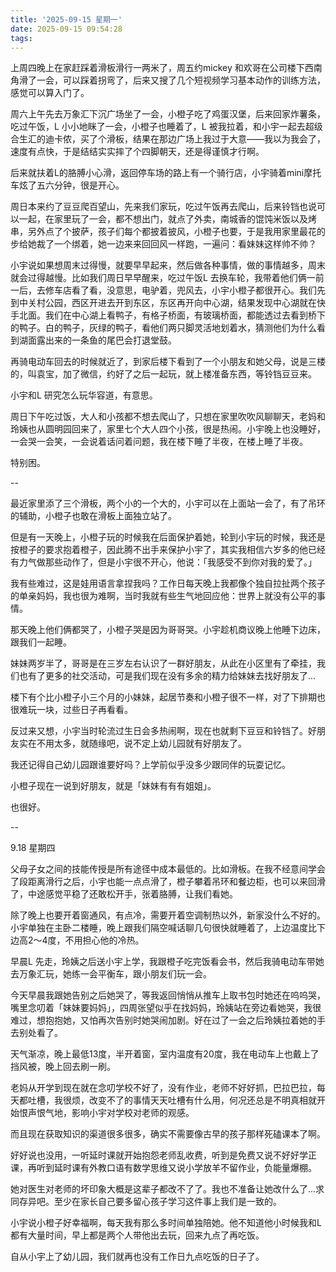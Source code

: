```yaml
---
title: '2025-09-15 星期一'
date: 2025-09-15 09:54:28
tags:
---
```


上周四晚上在家赶踩着滑板滑行一两米了，周五约mickey 和欢哥在公司楼下西南角滑了一会，可以踩着拐弯了，后来又搜了几个短视频学习基本动作的训练方法，感觉可以算入门了。

周六上午先去万象汇下沉广场坐了一会，小橙子吃了鸡蛋汉堡，后来回家炸薯条，吃过午饭，L 小小地眯了一会，小橙子也睡着了，L 被我拉着，和小宇一起去超级合生汇的迪卡侬，买了个滑板，结果在那边广场上我过于大意——我以为我会了，速度有点快，于是结结实实摔了个四脚朝天，还是得谨慎才行啊。

后来就扶着L的胳膊小心滑，返回停车场的路上有一个骑行店，小宇骑着mini摩托车炫了五六分钟，很是开心。

周日本来约了豆豆爬百望山，先来我们家玩，吃过午饭再去爬山，后来铃铛也说可以一起，在家里玩了一会，都不想出门，就点了外卖，南城香的馄饨米饭以及烤串，另外点了个披萨，孩子们每个都披着披风，小橙子也要，于是我用家里最花的步给她裁了一个绑着，她一边来来回回风一样跑，一遍问：看妹妹这样帅不帅？

小宇说如果想周末过得慢，就要早早起来，然后做各种事情，做的事情越多，周末就会过得越慢。比如我们周日早早醒来，吃过午饭L 去换车轮，我带着他们俩一前一后，去修车店看了看，没意思，电驴着，兜风去，小宇小橙子都很开心。我们先到中关村公园，西区开进去开到东区，东区再开向中心湖，结果发现中心湖就在快手北面。我们在中心湖上看鸭子，有格子桥面，有玻璃桥面，都能透过去看到桥下的鸭子。白的鸭子，灰绿的鸭子，看他们两只脚灵活地划着水，猜测他们为什么看到湖面露出来的一条鱼的尾巴会打退堂鼓。

再骑电动车回去的时候就近了，到家后楼下看到了一个小朋友和她父母，说是三楼的，叫袁宝，加了微信，约好了之后一起玩，就上楼准备东西，等铃铛豆豆来。

小宇和L 研究怎么玩华容道，有意思。

周日下午吃过饭，大人和小孩都不想去爬山了，只想在家里吹吹风聊聊天，老妈和玲姨也从圆明园回来了，家里七个大人四个小孩，很是热闹。小宇晚上也没睡好，一会哭一会笑，一会说着话问着问题，我在楼下睡了半夜，在楼上睡了半夜。

特别困。

--

最近家里添了三个滑板，两个小的一个大的，小宇可以在上面站一会了，有了吊环的辅助，小橙子也敢在滑板上面独立站了。

但是有一天晚上，小橙子玩的时候我在后面保护着她，轮到小宇玩的时候，我还是按橙子的要求抱着橙子，因此腾不出手来保护小宇了，其实我相信六岁多的他已经有力气做那些动作了，但是小宇很不开心，他说：「我感受不到你对我的爱了。」

我有些难过，这是娃用语言拿捏我吗？工作日每天晚上我都像个独自拉扯两个孩子的单亲妈妈，我也很为难啊，当时我就有些生气地回应他：世界上就没有公平的事情。

那天晚上他们俩都哭了，小橙子哭是因为哥哥哭。小宇趁机商议晚上他睡下边床，跟我们一起睡。

妹妹两岁半了，哥哥是在三岁左右认识了一群好朋友，从此在小区里有了牵挂，我们也有了更多的社交活动，可是我们现在没有多余的精力给妹妹去找好朋友了...

楼下有个比小橙子小三个月的小妹妹，起居节奏和小橙子很不一样，对了下排期也很难玩一块，过些日子再看看。

反过来又想，小宇当时轮流过生日会多热闹啊，现在也就剩下豆豆和铃铛了。好朋友实在不用太多，就随缘吧，说不定上幼儿园就有好朋友了。

我还记得自己幼儿园跟谁要好吗？上学前似乎没多少跟同伴的玩耍记忆。

小橙子现在一说到好朋友，就是「妹妹有有有姐姐」。

也很好。

--

9.18 星期四

父母子女之间的技能传授是所有途径中成本最低的。比如滑板。在我不经意间学会了段距离滑行之后，小宇也能一点点滑了，橙子攀着吊环和餐边柜，也可以来回滑了，中途感觉平稳了还敢松开手，张着胳膊，让我们看她。

除了晚上也要开着窗通风，有点冷，需要开着空调制热以外，新家没什么不好的。小宇单独在主卧二楼睡，晚上跟我们隔空喊话聊几句很快就睡着了，上边温度比下边高2～4度，不用担心他的冷热。

早晨L 先走，玲姨之后送小宇上学，我跟橙子吃完饭看会书，然后我骑电动车带她去万象汇玩，她练一会平衡车，跟小朋友们玩一会。

今天早晨我跟她告别之后她哭了，等我返回悄悄从推车上取书包时她还在呜呜哭，嘴里念叨着「妹妹要妈妈」，四周张望似乎在找妈妈，玲姨站在旁边看她哭，我很难过，想抱抱她，又怕再次告别时她哭闹加剧。好在过了一会之后玲姨拉着她的手去别处看了。

天气渐凉，晚上最低13度，半开着窗，室内温度有20度，我在电动车上也戴上了挡风被，晚上回去刷一刷。

老妈从开学到现在就在念叨学校不好了，没有作业，老师不好好抓，巴拉巴拉，每天都吐槽，我很烦，改变不了的事情天天吐槽有什么用，何况还总是不明真相就开始恨声恨气地，影响小宇对学校对老师的观感。

而且现在获取知识的渠道很多很多，确实不需要像古早的孩子那样死磕课本了啊。

好好说也没用，一听延时课就开始抱怨老师乱收费，听到是免费又说不好好学正课，再听到延时课有外教口语有数学思维又说小学放羊不留作业，负能量爆棚。

她对医生对老师的坏印象大概是这辈子都改不了了。我也不准备让她改什么了...求同存异吧。至少在家长自己要多留心孩子学习这件事上我们是一致的。

小宇说小橙子好幸福啊，每天我有那么多时间单独陪她。他不知道他小时候我和L都有大量时间，早上都是两个人带他出去玩，回来九点了再吃饭。

自从小宇上了幼儿园，我们就再也没有工作日九点吃饭的日子了。

